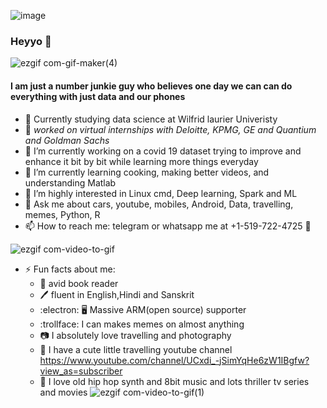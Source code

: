 ![image](https://user-images.githubusercontent.com/51081461/88570803-4fa3f280-d05a-11ea-89af-59da30f6bd79.png)

### Heyyo 👋
![ezgif com-gif-maker(4)](https://user-images.githubusercontent.com/51081461/88593312-f8fbe000-d07c-11ea-89d6-63ef77905417.gif)
#### I am just a number junkie guy who believes one day we can can do everything with just data and our phones
- :open_book: Currently studying data science at Wilfrid laurier Univeristy
- :briefcase: **worked on virtual internships with Deloitte*, KPMG, GE and Quantium and Goldman Sachs*
- 🔭 I’m currently working on a covid 19 dataset trying to improve and enhance it bit by bit while learning more things everyday
- 🌱 I’m currently learning cooking, making better videos, and understanding Matlab
- 🤔 I’m highly interested in Linux cmd, Deep learning, Spark and ML
- 💬 Ask me about cars, youtube, mobiles, Android, Data, travelling, memes, Python, R
- 📫 How to reach me: telegram or whatsapp me at +1-519-722-4725 :iphone:


![ezgif com-video-to-gif](https://user-images.githubusercontent.com/51081461/88572106-43209980-d05c-11ea-9739-f29af2b5bdef.gif)

- ⚡ Fun facts about me:
  - :book: avid book reader
  - :pen: fluent in English,Hindi and Sanskrit
  - :electron: :desktop_computer: Massive ARM(open source) supporter
  - :trollface: I can makes memes on almost anything
  - :camera: I absolutely love travelling and photography
  - :movie_camera: I have a cute little travelling youtube channel
  https://www.youtube.com/channel/UCxdi_-jSimYqHe6zW1IBgfw?view_as=subscriber 
  - :dvd: I love old hip hop synth and 8bit music and lots thriller tv series and movies
![ezgif com-video-to-gif(1)](https://user-images.githubusercontent.com/51081461/88572072-38660480-d05c-11ea-8fb5-8f4b5e808df7.gif)



